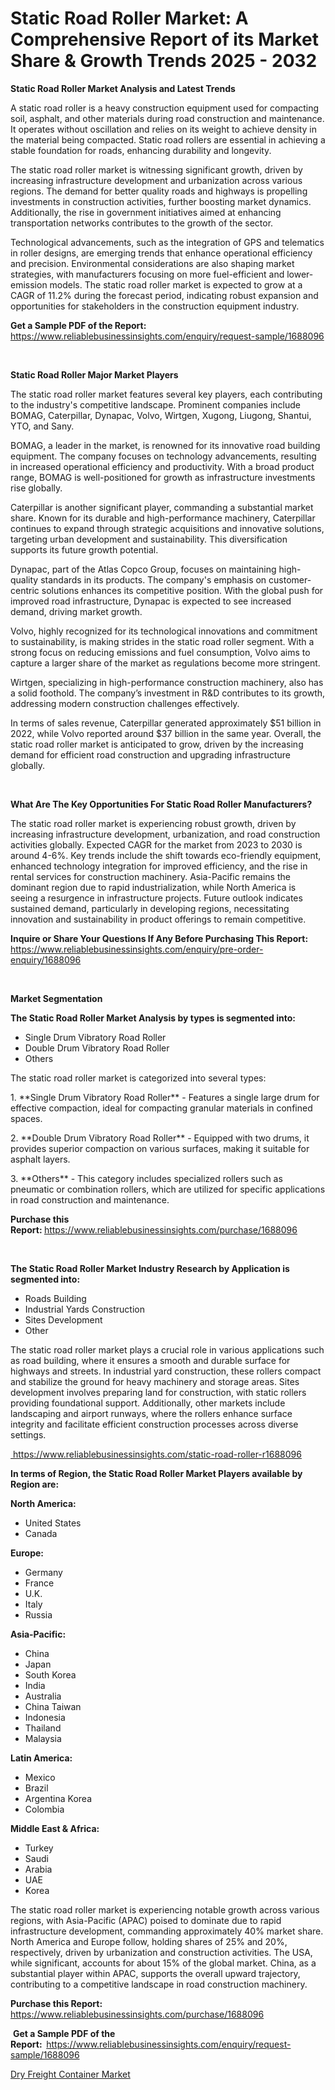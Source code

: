 <p><h1>Static Road Roller Market: A Comprehensive Report of its Market Share & Growth Trends 2025 - 2032</h1></p><p><strong>Static Road Roller Market Analysis and Latest Trends</strong></p>
<p><p>A static road roller is a heavy construction equipment used for compacting soil, asphalt, and other materials during road construction and maintenance. It operates without oscillation and relies on its weight to achieve density in the material being compacted. Static road rollers are essential in achieving a stable foundation for roads, enhancing durability and longevity.</p><p>The static road roller market is witnessing significant growth, driven by increasing infrastructure development and urbanization across various regions. The demand for better quality roads and highways is propelling investments in construction activities, further boosting market dynamics. Additionally, the rise in government initiatives aimed at enhancing transportation networks contributes to the growth of the sector.</p><p>Technological advancements, such as the integration of GPS and telematics in roller designs, are emerging trends that enhance operational efficiency and precision. Environmental considerations are also shaping market strategies, with manufacturers focusing on more fuel-efficient and lower-emission models. The static road roller market is expected to grow at a CAGR of 11.2% during the forecast period, indicating robust expansion and opportunities for stakeholders in the construction equipment industry.</p></p>
<p><strong>Get a Sample PDF of the Report:&nbsp;</strong> <a href="https://www.reliablebusinessinsights.com/enquiry/request-sample/1688096?utm_campaign=3134&utm_medium=2&utm_source=Github&utm_content=ia&utm_term=08042025&utm_id=static-road-roller">https://www.reliablebusinessinsights.com/enquiry/request-sample/1688096</a></p>
<p>&nbsp;</p>
<p><strong>Static Road Roller Major Market Players</strong></p>
<p><p>The static road roller market features several key players, each contributing to the industry's competitive landscape. Prominent companies include BOMAG, Caterpillar, Dynapac, Volvo, Wirtgen, Xugong, Liugong, Shantui, YTO, and Sany.</p><p>BOMAG, a leader in the market, is renowned for its innovative road building equipment. The company focuses on technology advancements, resulting in increased operational efficiency and productivity. With a broad product range, BOMAG is well-positioned for growth as infrastructure investments rise globally.</p><p>Caterpillar is another significant player, commanding a substantial market share. Known for its durable and high-performance machinery, Caterpillar continues to expand through strategic acquisitions and innovative solutions, targeting urban development and sustainability. This diversification supports its future growth potential.</p><p>Dynapac, part of the Atlas Copco Group, focuses on maintaining high-quality standards in its products. The company's emphasis on customer-centric solutions enhances its competitive position. With the global push for improved road infrastructure, Dynapac is expected to see increased demand, driving market growth.</p><p>Volvo, highly recognized for its technological innovations and commitment to sustainability, is making strides in the static road roller segment. With a strong focus on reducing emissions and fuel consumption, Volvo aims to capture a larger share of the market as regulations become more stringent.</p><p>Wirtgen, specializing in high-performance construction machinery, also has a solid foothold. The company’s investment in R&D contributes to its growth, addressing modern construction challenges effectively.</p><p>In terms of sales revenue, Caterpillar generated approximately $51 billion in 2022, while Volvo reported around $37 billion in the same year. Overall, the static road roller market is anticipated to grow, driven by the increasing demand for efficient road construction and upgrading infrastructure globally.</p></p>
<p>&nbsp;</p>
<p><strong>What Are The Key Opportunities For Static Road Roller Manufacturers?</strong></p>
<p><p>The static road roller market is experiencing robust growth, driven by increasing infrastructure development, urbanization, and road construction activities globally. Expected CAGR for the market from 2023 to 2030 is around 4-6%. Key trends include the shift towards eco-friendly equipment, enhanced technology integration for improved efficiency, and the rise in rental services for construction machinery. Asia-Pacific remains the dominant region due to rapid industrialization, while North America is seeing a resurgence in infrastructure projects. Future outlook indicates sustained demand, particularly in developing regions, necessitating innovation and sustainability in product offerings to remain competitive.</p></p>
<p><strong>Inquire or Share Your Questions If Any Before Purchasing This Report:</strong> <a href="https://www.reliablebusinessinsights.com/enquiry/pre-order-enquiry/1688096?utm_campaign=3134&utm_medium=2&utm_source=Github&utm_content=ia&utm_term=08042025&utm_id=static-road-roller">https://www.reliablebusinessinsights.com/enquiry/pre-order-enquiry/1688096</a></p>
<p>&nbsp;</p>
<p><strong>Market Segmentation</strong></p>
<p><strong>The Static Road Roller Market Analysis by types is segmented into:</strong></p>
<p><ul><li>Single Drum Vibratory Road Roller</li><li>Double Drum Vibratory Road Roller</li><li>Others</li></ul></p>
<p><p>The static road roller market is categorized into several types: </p><p>1. **Single Drum Vibratory Road Roller** - Features a single large drum for effective compaction, ideal for compacting granular materials in confined spaces. </p><p>2. **Double Drum Vibratory Road Roller** - Equipped with two drums, it provides superior compaction on various surfaces, making it suitable for asphalt layers. </p><p>3. **Others** - This category includes specialized rollers such as pneumatic or combination rollers, which are utilized for specific applications in road construction and maintenance.</p></p>
<p><strong>Purchase this Report:&nbsp;</strong><a href="https://www.reliablebusinessinsights.com/purchase/1688096?utm_campaign=3134&utm_medium=2&utm_source=Github&utm_content=ia&utm_term=08042025&utm_id=static-road-roller">https://www.reliablebusinessinsights.com/purchase/1688096</a></p>
<p>&nbsp;</p>
<p><strong>The Static Road Roller Market Industry Research by Application is segmented into:</strong></p>
<p><ul><li>Roads Building</li><li>Industrial Yards Construction</li><li>Sites Development</li><li>Other</li></ul></p>
<p><p>The static road roller market plays a crucial role in various applications such as road building, where it ensures a smooth and durable surface for highways and streets. In industrial yard construction, these rollers compact and stabilize the ground for heavy machinery and storage areas. Sites development involves preparing land for construction, with static rollers providing foundational support. Additionally, other markets include landscaping and airport runways, where the rollers enhance surface integrity and facilitate efficient construction processes across diverse settings.</p></p>
<p><a href="https://www.reliablebusinessinsights.com/static-road-roller-r1688096?utm_campaign=3134&utm_medium=2&utm_source=Github&utm_content=ia&utm_term=08042025&utm_id=static-road-roller">&nbsp;https://www.reliablebusinessinsights.com/static-road-roller-r1688096</a></p>
<p><strong>In terms of Region, the Static Road Roller Market Players available by Region are:</strong></p>
<p>
    <p> <strong> North America: </strong>
        <ul>
            <li>United States</li>
            <li>Canada</li>
        </ul>
        </p> 
    <p> <strong> Europe: </strong>
        <ul>
            <li>Germany</li>
            <li>France</li>
            <li>U.K.</li>
            <li>Italy</li>
            <li>Russia</li>
        </ul>
        </p> 
    <p> <strong> Asia-Pacific: </strong>
        <ul>
            <li>China</li>
            <li>Japan</li>
            <li>South Korea</li>
            <li>India</li>
            <li>Australia</li>
            <li>China Taiwan</li>
            <li>Indonesia</li>
            <li>Thailand</li>
            <li>Malaysia</li>
        </ul>
        </p> 
    <p> <strong> Latin America: </strong>
        <ul>
            <li>Mexico</li>
            <li>Brazil</li>
            <li>Argentina Korea</li>
            <li>Colombia</li>
        </ul>
        </p> 
    <p> <strong> Middle East & Africa: </strong>
        <ul>
            <li>Turkey</li>
            <li>Saudi</li>
            <li>Arabia</li>
            <li>UAE</li>
            <li>Korea</li>
        </ul>
    </p>
    </p>
<p><p>The static road roller market is experiencing notable growth across various regions, with Asia-Pacific (APAC) poised to dominate due to rapid infrastructure development, commanding approximately 40% market share. North America and Europe follow, holding shares of 25% and 20%, respectively, driven by urbanization and construction activities. The USA, while significant, accounts for about 15% of the global market. China, as a substantial player within APAC, supports the overall upward trajectory, contributing to a competitive landscape in road construction machinery.</p></p>
<p><strong>Purchase this Report: </strong><a href="https://www.reliablebusinessinsights.com/purchase/1688096?utm_campaign=3134&utm_medium=2&utm_source=Github&utm_content=ia&utm_term=08042025&utm_id=static-road-roller">https://www.reliablebusinessinsights.com/purchase/1688096</a></p>
<p>&nbsp;<strong>Get a Sample PDF of the Report:&nbsp;&nbsp;</strong><a href="https://www.reliablebusinessinsights.com/enquiry/request-sample/1688096?utm_campaign=3134&utm_medium=2&utm_source=Github&utm_content=ia&utm_term=08042025&utm_id=static-road-roller">https://www.reliablebusinessinsights.com/enquiry/request-sample/1688096</a></p>
<p><strong></strong></p>
<p><p><a href="https://github.com/dushornerfe/Market-Research-Report-List-1/blob/main/dry-freight-container-market.md?utm_campaign=3134&utm_medium=2&utm_source=Github&utm_content=ia&utm_term=08042025&utm_id=static-road-roller">Dry Freight Container Market</a></p></p>